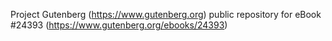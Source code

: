 Project Gutenberg (https://www.gutenberg.org) public repository for eBook #24393 (https://www.gutenberg.org/ebooks/24393)
